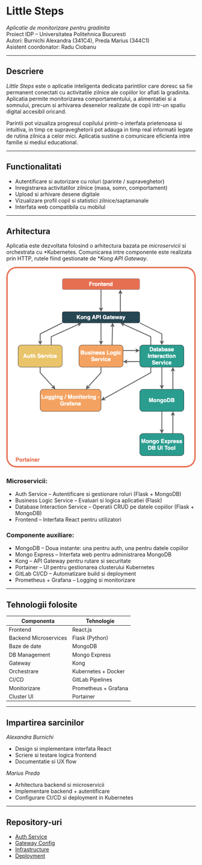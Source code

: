 # Little Steps

*Aplicatie de monitorizare pentru gradinita*  
Proiect IDP – Universitatea Politehnica Bucuresti  
Autori: Burnichi Alexandra (341C4), Preda Marius (344C1)  
Asistent coordonator: Radu Ciobanu

---

## Descriere

*Little Steps* este o aplicatie inteligenta dedicata parintilor care doresc sa fie permanent conectati cu activitatile zilnice ale copiilor lor aflati la gradinita. Aplicatia permite monitorizarea comportamentului, a alimentatiei si a somnului, precum si arhivarea desenelor realizate de copii intr-un spatiu digital accesibil oricand.

Parintii pot vizualiza progresul copilului printr-o interfata prietenoasa si intuitiva, in timp ce supraveghetorii pot adauga in timp real informatii legate de rutina zilnica a celor mici. Aplicatia sustine o comunicare eficienta intre familie si mediul educational.

---

## Functionalitati

- Autentificare si autorizare cu roluri (parinte / supraveghetor)
- Inregistrarea activitatilor zilnice (masa, somn, comportament)
- Upload si arhivare desene digitale
- Vizualizare profil copil si statistici zilnice/saptamanale
- Interfata web compatibila cu mobilul

---

## Arhitectura

Aplicatia este dezvoltata folosind o arhitectura bazata pe *microservicii* si orchestrata cu *Kubernetes. Comunicarea intre componente este realizata prin HTTP, rutele fiind gestionate de **Kong API Gateway*.

![Arhitectura Aplicatiei](assets/arhitecture.png)

### Microservicii:

- Auth Service – Autentificare si gestionare roluri (Flask + MongoDB)
- Business Logic Service – Evaluari si logica aplicatiei (Flask)
- Database Interaction Service – Operatii CRUD pe datele copiilor (Flask + MongoDB)
- Frontend – Interfata React pentru utilizatori

### Componente auxiliare:

- MongoDB – Doua instante: una pentru auth, una pentru datele copiilor
- Mongo Express – Interfata web pentru administrarea MongoDB
- Kong – API Gateway pentru rutare si securitate
- Portainer – UI pentru gestionarea clusterului Kubernetes
- GitLab CI/CD – Automatizare build si deployment
- Prometheus + Grafana – Logging si monitorizare

---

## Tehnologii folosite

| Componenta                 | Tehnologie                |
|---------------------------|---------------------------|
| Frontend                  | React.js                  |
| Backend Microservices     | Flask (Python)            |
| Baze de date              | MongoDB                   |
| DB Management             | Mongo Express             |
| Gateway                   | Kong                      |
| Orchestrare               | Kubernetes + Docker       |
| CI/CD                     | GitLab Pipelines          |
| Monitorizare              | Prometheus + Grafana      |
| Cluster UI                | Portainer                 |

---

## Impartirea sarcinilor

*Alexandra Burnichi*
- Design si implementare interfata React
- Scriere si testare logica frontend
- Documentatie si UX flow

*Marius Preda*
- Arhitectura backend si microservicii
- Implementare backend + autentificare
- Configurare CI/CD si deployment in Kubernetes

---

## Repository-uri

- [Auth Service](https://github.com/IDP-Project-Kindergarten-Companion/auth-service)
- [Gateway Config](https://github.com/IDP-Project-Kindergarten-Companion/gateway-config)
- [Infrastructure](https://github.com/IDP-Project-Kindergarten-Companion/infrastructure)
- [Deployment](https://github.com/IDP-Project-Kindergarten-Companion/deployment)
